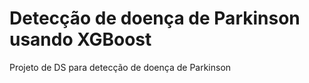 # Detecção de doença de Parkinson usando XGBoost

Projeto de DS para detecção de doença de Parkinson
